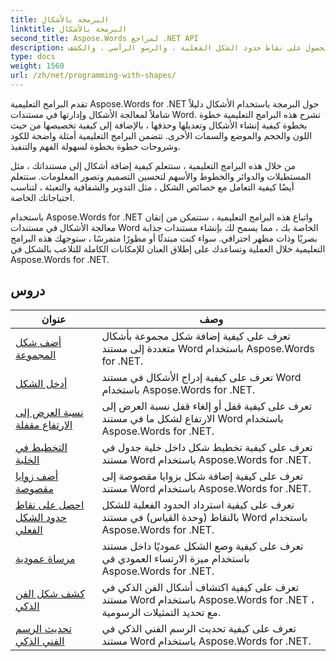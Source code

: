 ```yaml
---
title: البرمجة بالأشكال
linktitle: البرمجة بالأشكال
second_title: Aspose.Words لمراجع .NET API
description: تحتوي البرامج التعليمية على إضافة شكل المجموعة ، وإدراج الشكل ، ونسبة العرض إلى الارتفاع المقفلة ، والتخطيط في الخلية ، وإضافة الزوايا المقطوعة ، والحصول على نقاط حدود الشكل الفعلية ، والرسو الرأسي ، والكشف
type: docs
weight: 1560
url: /zh/net/programming-with-shapes/
---
```

تقدم البرامج التعليمية Aspose.Words for .NET حول البرمجة باستخدام الأشكال دليلاً شاملاً لمعالجة الأشكال وإدارتها في مستندات Word. تشرح هذه البرامج التعليمية خطوة بخطوة كيفية إنشاء الأشكال وتعديلها وحذفها ، بالإضافة إلى كيفية تخصيصها من حيث اللون والحجم والموضع والسمات الأخرى. تتضمن البرامج التعليمية أمثلة واضحة للكود وشروحات خطوة بخطوة لسهولة الفهم والتنفيذ.

من خلال هذه البرامج التعليمية ، ستتعلم كيفية إضافة أشكال إلى مستنداتك ، مثل المستطيلات والدوائر والخطوط والأسهم لتحسين التصميم وتصور المعلومات. ستتعلم أيضًا كيفية التعامل مع خصائص الشكل ، مثل التدوير والشفافية والتعبئة ، لتناسب احتياجاتك الخاصة.

باستخدام Aspose.Words for .NET واتباع هذه البرامج التعليمية ، ستتمكن من إتقان معالجة الأشكال في مستندات Word الخاصة بك ، مما يسمح لك بإنشاء مستندات جذابة بصريًا وذات مظهر احترافي. سواء كنت مبتدئًا أو مطورًا متمرسًا ، ستوجهك هذه البرامج التعليمية خلال العملية وتساعدك على إطلاق العنان للإمكانات الكاملة للتلاعب بالشكل في Aspose.Words for .NET.

 ## دروس
| عنوان | وصف |
| --- | --- |
| [أضف شكل المجموعة](./add-group-shape/) | تعرف على كيفية إضافة شكل مجموعة بأشكال متعددة إلى مستند Word باستخدام Aspose.Words for .NET. |
| [أدخل الشكل](./insert-shape/) | تعرف على كيفية إدراج الأشكال في مستند Word باستخدام Aspose.Words for .NET. |
| [نسبة العرض إلى الارتفاع مقفلة](./aspect-ratio-locked/) | تعرف على كيفية قفل أو إلغاء قفل نسبة العرض إلى الارتفاع لشكل ما في مستند Word باستخدام Aspose.Words for .NET. |
| [التخطيط في الخلية](./layout-in-cell/) | تعرف على كيفية تخطيط شكل داخل خلية جدول في مستند Word باستخدام Aspose.Words for .NET. |
| [أضف زوايا مقصوصة](./add-corners-snipped/) | تعرف على كيفية إضافة شكل بزوايا مقصوصة إلى مستند Word باستخدام Aspose.Words for .NET. |
| [احصل على نقاط حدود الشكل الفعلي](./get-actual-shape-bounds-points/) | تعرف على كيفية استرداد الحدود الفعلية للشكل بالنقاط (وحدة القياس) في مستند Word باستخدام Aspose.Words for .NET. |
| [مرساة عمودية](./vertical-anchor/) | تعرف على كيفية وضع الشكل عموديًا داخل مستند باستخدام ميزة الارتساء العمودي في Aspose.Words for .NET.|
| [كشف شكل الفن الذكي](./detect-smart-art-shape/) | تعرف على كيفية اكتشاف أشكال الفن الذكي في مستند Word باستخدام Aspose.Words for .NET ، مع تحديد التمثيلات الرسومية. |
| [تحديث الرسم الفني الذكي](./update-smart-art-drawing/) | تعرف على كيفية تحديث الرسم الفني الذكي في مستند Word باستخدام Aspose.Words for .NET. |